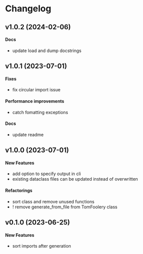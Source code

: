 # Changelog

## v1.0.2 (2024-02-06)

#### Docs

* update load and dump docstrings


## v1.0.1 (2023-07-01)

#### Fixes

* fix circular import issue
#### Performance improvements

* catch fomatting exceptions
#### Docs

* update readme
## v1.0.0 (2023-07-01)

#### New Features

* add option to specify output in cli
* existing dataclass files can be updated instead of overwritten
#### Refactorings

* sort class and remove unused functions
* ! remove generate_from_file from TomFoolery class


## v0.1.0 (2023-06-25)

#### New Features

* sort imports after generation

